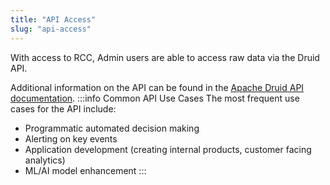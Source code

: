 ```yaml
---
title: "API Access"
slug: "api-access"
---
```

With access to RCC, Admin users are able to access raw data via the Druid API.

Additional information on the API can be found in the [Apache Druid API documentation](https://druid.apache.org/docs/latest/operations/api-reference.html).
:::info Common API Use Cases
The most frequent use cases for the API include:

  * Programmatic automated decision making
  * Alerting on key events
  * Application development (creating internal products, customer facing analytics)
  * ML/AI model enhancement 
:::